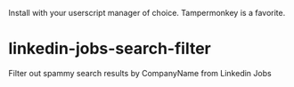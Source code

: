 Install with your userscript manager of choice. Tampermonkey is a favorite.

# linkedin-jobs-search-filter
Filter out spammy search results by CompanyName from Linkedin Jobs
